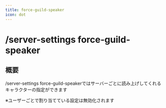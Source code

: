 ```yaml
---
title: force-guild-speaker
icon: dot
---
```


# /server-settings force-guild-speaker
## 概要
/server-settings force-guild-speakerではサーバーごとに読み上げしてくれるキャラクターの指定ができます 

※ユーザーごとで割り当てている設定は無効化されます